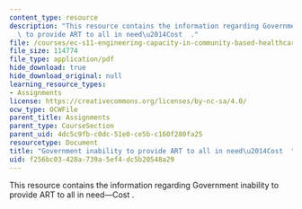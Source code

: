 ```yaml
---
content_type: resource
description: "This resource contains the information regarding Government inability\
  \ to provide ART to all in need\u2014Cost  ."
file: /courses/ec-s11-engineering-capacity-in-community-based-healthcare-fall-2005/f256bc03428a739a5ef4dc5b20548a29_MITEC_S11F05_hw2_a.pdf
file_size: 114774
file_type: application/pdf
hide_download: true
hide_download_original: null
learning_resource_types:
- Assignments
license: https://creativecommons.org/licenses/by-nc-sa/4.0/
ocw_type: OCWFile
parent_title: Assignments
parent_type: CourseSection
parent_uid: 4dc5c9fb-c0dc-51e0-ce5b-c160f280fa25
resourcetype: Document
title: "Government inability to provide ART to all in need\u2014Cost  "
uid: f256bc03-428a-739a-5ef4-dc5b20548a29
---
```

This resource contains the information regarding Government inability to provide ART to all in need—Cost  .